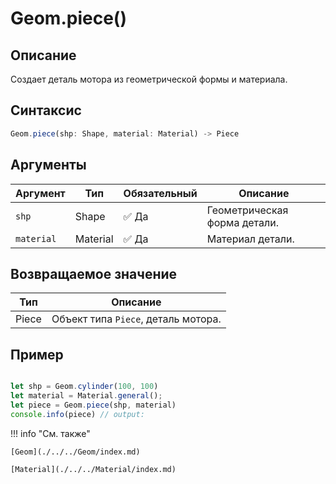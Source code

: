 # Geom.piece()

## Описание
Создает деталь мотора из геометрической формы и материала.

## Синтаксис
```javascript
Geom.piece(shp: Shape, material: Material) -> Piece
```

## Аргументы

| Аргумент   | Тип      | Обязательный | Описание                     |
|------------|----------|--------------|------------------------------|
| `shp`      | Shape    | :white_check_mark: Да          | Геометрическая форма детали.  |
| `material` | Material | :white_check_mark: Да          | Материал детали.             |

## Возвращаемое значение

| Тип   | Описание                          |
|-------|-----------------------------------|
| Piece | Объект типа `Piece`, деталь мотора. |

## Пример
```javascript linenums="1"

let shp = Geom.cylinder(100, 100)
let material = Material.general();
let piece = Geom.piece(shp, material)
console.info(piece) // output:
```

!!! info "См. также"

    [Geom](./../../Geom/index.md)

    [Material](./../../Material/index.md)

